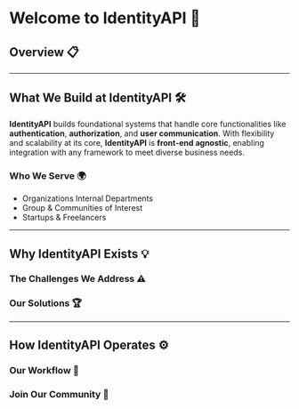 # Welcome to IdentityAPI 🌟

## Overview 📋

---

## What We Build at IdentityAPI 🛠️

**IdentityAPI** builds foundational systems that handle core functionalities like **authentication**, **authorization**, and **user communication**. With flexibility and scalability at its core, **IdentityAPI** is **front-end agnostic**, enabling integration with any framework to meet diverse business needs.  

### Who We Serve 🌍

- Organizations Internal Departments
- Group & Communities of Interest
- Startups & Freelancers

---

## Why IdentityAPI Exists 💡

### The Challenges We Address ⚠️

### Our Solutions 🏆

---

## How IdentityAPI Operates ⚙️

### Our Workflow 🔄

### Join Our Community 🤝
